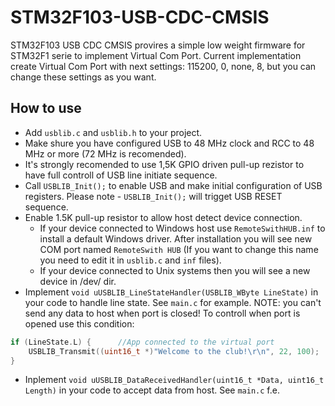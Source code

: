 # STM32F103-USB-CDC-CMSIS
STM32F103 USB CDC CMSIS provires a simple low weight firmware for STM32F1 serie to implement Virtual Com Port.
Current implementation create Virtual Com Port with next settings: 115200, 0, none, 8, but you can change these settings as you want.
## How to use
* Add `usblib.c` and `usblib.h` to your project.
* Make shure you have configured USB to 48 MHz clock and RCC to 48 MHz or more (72 MHz is recomended).
* It's strongly recomended to use 1,5K GPIO driven pull-up rezistor to have full controll of USB line initiate sequence.
* Call `USBLIB_Init();` to enable USB and make initial configuration of USB registers. Please note - `USBLIB_Init();` will trigget USB RESET sequence.
* Enable 1.5K pull-up resistor to allow host detect device connection.
  * If your device connected to Windows host use `RemoteSwithHUB.inf` to install a default Windows driver. After installation you will see new COM port named `RemoteSwith HUB` (If you want to change this name you need to edit  it in `usblib.c` and `inf` files).
  * If your device connected to Unix systems then you will see a new device in /dev/ dir.
* Implement ```void uUSBLIB_LineStateHandler(USBLIB_WByte LineState)``` in your code to handle line state. See `main.c` for example. 
NOTE: you can't send any data to host when port is closed! To controll when port is opened use this condition:
```c 
if (LineState.L) {      //App connected to the virtual port
    USBLIB_Transmit((uint16_t *)"Welcome to the club!\r\n", 22, 100);
}
```

* Inplement `void uUSBLIB_DataReceivedHandler(uint16_t *Data, uint16_t Length)` in your code to accept data from host. See `main.c` f.e.
